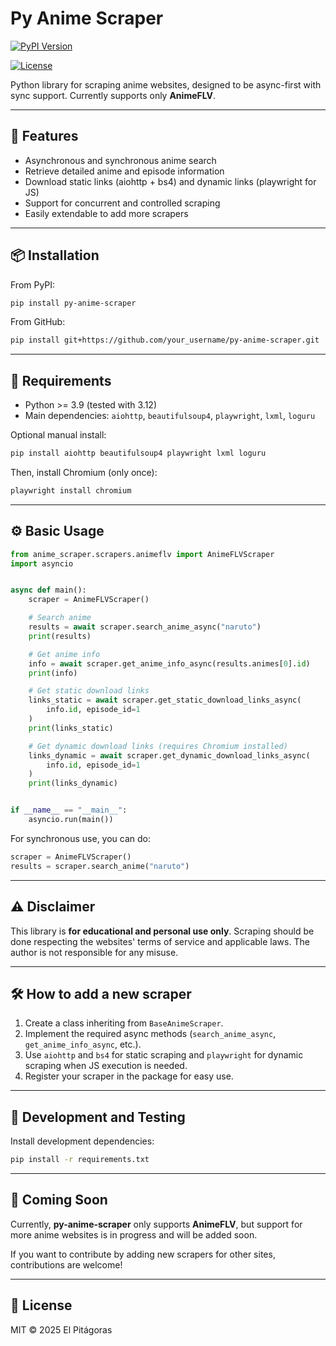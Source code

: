 # Py Anime Scraper

[![PyPI Version](https://img.shields.io/pypi/v/py-anime-scraper.svg)](https://pypi.org/project/py-anime-scraper/)

[![License](https://img.shields.io/badge/license-MIT-green.svg)](LICENSE)

<!-- [![Build Status](https://github.com/your_username/py-anime-scraper/actions/workflows/main.yml/badge.svg)](https://github.com/your_username/py-anime-scraper/actions) -->

Python library for scraping anime websites, designed to be async-first with sync support. Currently supports only **AnimeFLV**.

---

## 🚀 Features

- Asynchronous and synchronous anime search
- Retrieve detailed anime and episode information
- Download static links (aiohttp + bs4) and dynamic links (playwright for JS)
- Support for concurrent and controlled scraping
- Easily extendable to add more scrapers

---

## 📦 Installation

From PyPI:

```bash
pip install py-anime-scraper
```

From GitHub:

```bash
pip install git+https://github.com/your_username/py-anime-scraper.git
```

---

## 🐍 Requirements

- Python >= 3.9 (tested with 3.12)
- Main dependencies: `aiohttp`, `beautifulsoup4`, `playwright`, `lxml`, `loguru`

Optional manual install:

```bash
pip install aiohttp beautifulsoup4 playwright lxml loguru
```

Then, install Chromium (only once):

```bash
playwright install chromium
```

---

## ⚙️ Basic Usage

```python
from anime_scraper.scrapers.animeflv import AnimeFLVScraper
import asyncio


async def main():
    scraper = AnimeFLVScraper()

    # Search anime
    results = await scraper.search_anime_async("naruto")
    print(results)

    # Get anime info
    info = await scraper.get_anime_info_async(results.animes[0].id)
    print(info)

    # Get static download links
    links_static = await scraper.get_static_download_links_async(
        info.id, episode_id=1
    )
    print(links_static)

    # Get dynamic download links (requires Chromium installed)
    links_dynamic = await scraper.get_dynamic_download_links_async(
        info.id, episode_id=1
    )
    print(links_dynamic)


if __name__ == "__main__":
    asyncio.run(main())
```

For synchronous use, you can do:

```python
scraper = AnimeFLVScraper()
results = scraper.search_anime("naruto")
```

---

## ⚠️ Disclaimer

This library is **for educational and personal use only**. Scraping should be done respecting the websites' terms of service and applicable laws. The author is not responsible for any misuse.

---

## 🛠️ How to add a new scraper

1. Create a class inheriting from `BaseAnimeScraper`.
2. Implement the required async methods (`search_anime_async`, `get_anime_info_async`, etc.).
3. Use `aiohttp` and `bs4` for static scraping and `playwright` for dynamic scraping when JS execution is needed.
4. Register your scraper in the package for easy use.

---

## 🧪 Development and Testing

Install development dependencies:

```bash
pip install -r requirements.txt
```

---

## 🚧 Coming Soon

Currently, **py-anime-scraper** only supports **AnimeFLV**, but support for more anime websites is in progress and will be added soon.

If you want to contribute by adding new scrapers for other sites, contributions are welcome!

---

## 📄 License

MIT © 2025 El Pitágoras
